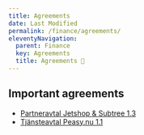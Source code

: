 ```yaml
---
title: Agreements
date: Last Modified 
permalink: /finance/agreements/
eleventyNavigation:
  parent: Finance
  key: Agreements
  title: Agreements 📄
---
```

## Important agreements
* [Partneravtal Jetshop & Subtree 1.3](https://drive.google.com/file/d/1Jt9YT1hl2zfDEPpGC9F2BrEV5pYIkr-4/view?usp=sharing)
* [Tjänsteavtal Peasy.nu 1.1](https://drive.google.com/file/d/1dVxLyTn1yGF-VutAE4bDqelJAz3q4nEu/view?usp=sharing)
